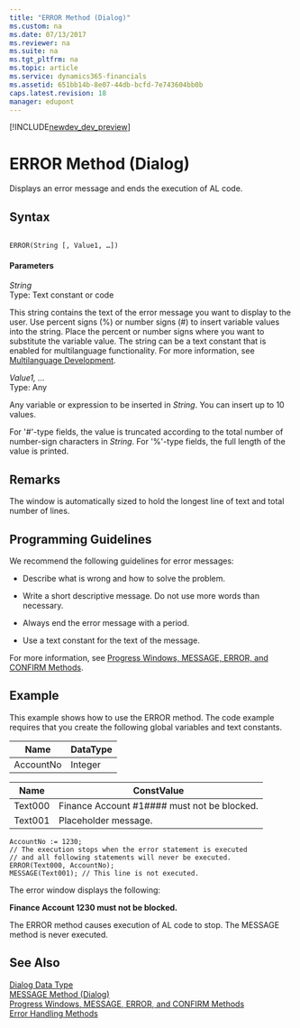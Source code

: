 ```yaml
---
title: "ERROR Method (Dialog)"
ms.custom: na
ms.date: 07/13/2017
ms.reviewer: na
ms.suite: na
ms.tgt_pltfrm: na
ms.topic: article
ms.service: dynamics365-financials
ms.assetid: 651bb14b-8e07-44db-bcfd-7e743604bb0b
caps.latest.revision: 18
manager: edupont
---
```


[!INCLUDE[newdev_dev_preview](../includes/newdev_dev_preview.md)]

# ERROR Method (Dialog)
Displays an error message and ends the execution of AL code.  

## Syntax  

```  

ERROR(String [, Value1, …])  
```  

#### Parameters  
 *String*  
 Type: Text constant or code  

 This string contains the text of the error message you want to display to the user. Use percent signs \(%\) or number signs \(\#\) to insert variable values into the string. Place the percent or number signs where you want to substitute the variable value. The string can be a text constant that is enabled for multilanguage functionality. For more information, see [Multilanguage Development](../devenv-multilanguage-development.md).  

 *Value1, …*  
 Type: Any  

 Any variable or expression to be inserted in *String*. You can insert up to 10 values.  

 For '\#'-type fields, the value is truncated according to the total number of number-sign characters in *String*. For '%'-type fields, the full length of the value is printed.  

## Remarks  
 The window is automatically sized to hold the longest line of text and total number of lines.  

## Programming Guidelines  
 We recommend the following guidelines for error messages:  

-   Describe what is wrong and how to solve the problem.  

-   Write a short descriptive message. Do not use more words than necessary.  

-   Always end the error message with a period.  

-   Use a text constant for the text of the message.  

 For more information, see [Progress Windows, MESSAGE, ERROR, and CONFIRM Methods](../devenv-progress-windows-message-error-and-confirm-methods.md).  

## Example  
 This example shows how to use the ERROR method. The code example requires that you create the following global variables and text constants.  

|Name|DataType|  
|----------|--------------|  
|AccountNo|Integer|  

|Name|ConstValue|  
|----------|----------------|  
|Text000|Finance Account \#1\#\#\#\# must not be blocked.|  
|Text001|Placeholder message.|  

```  
AccountNo := 1230;  
// The execution stops when the error statement is executed  
// and all following statements will never be executed.  
ERROR(Text000, AccountNo);  
MESSAGE(Text001); // This line is not executed.  
```  

 The error window displays the following:  

 **Finance Account 1230  must not be blocked.**  

 The ERROR method causes execution of AL code to stop. The MESSAGE method is never executed.  

## See Also  
 [Dialog Data Type](../datatypes/devenv-Dialog-Data-Type.md)   
 [MESSAGE Method \(Dialog\)](devenv-MESSAGE-Method-Dialog.md)   
 [Progress Windows, MESSAGE, ERROR, and CONFIRM Methods](../devenv-progress-windows-message-error-and-confirm-methods.md)   
 [Error Handling Methods](devenv-error-handling-methods.md)
